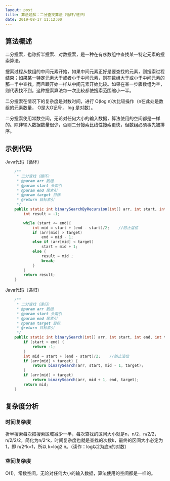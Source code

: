 ```yaml
---
layout: post
title: 算法题解：二分查找算法（循环/递归）
date: 2019-08-17 11:12:00
---
```

## 算法概述

二分搜索，也称折半搜索、对数搜索，是一种在有序数组中查找某一特定元素的搜索算法。

搜索过程从数组的中间元素开始，如果中间元素正好是要查找的元素，则搜索过程结束；如果某一特定元素大于或者小于中间元素，则在数组大于或小于中间元素的那一半中查找，而且跟开始一样从中间元素开始比较。如果在某一步骤数组为空，则代表找不到。这种搜索算法每一次比较都使搜索范围缩小一半。

二分搜索在情况下的复杂度是对数时间，进行 O(log n)次比较操作（n在此处是数组的元素数量， O是大O记号， log 是对数）。

二分搜索使用常数空间，无论对任何大小的输入数据，算法使用的空间都是一样的。除非输入数据数量很少，否则二分搜索比线性搜索更快，但数组必须事先被排序。

## 示例代码

Java代码（循环）

```java
    /**
     * 二分查找（循环）
     * @param arr 数组
     * @param start 头索引
     * @param end 尾索引
     * @param target 目标
     * @return 目标索引
     */
    public static int binarySearchByRecursion(int[] arr, int start, int end, int target){
        int result = -1;

        while (start <= end){
            int mid = start + (end - start)/2;    //防止溢位
            if (arr[mid] > target)
                end = mid - 1;
            else if (arr[mid] < target)
                start = mid + 1;
            else {
                result = mid ;
                break;
            }
        }
        return result;
    }
```

Java代码（递归）

```java
    /**
     * 二分查找（递归）
     * @param arr 数组
     * @param start 头索引
     * @param end 尾索引
     * @param target 目标
     * @return 目标索引
     */
    public static int binarySearch(int[] arr, int start, int end, int target){
        if (start > end) {
            return -1;
        }
        int mid = start + (end - start)/2;    //防止溢位
        if (arr[mid] > target) {
            return binarySearch(arr, start, mid - 1, target);
        }
        if (arr[mid] < target)
            return binarySearch(arr, mid + 1, end, target);
        return mid;
    }
```

## 复杂度分析

### 时间复杂度

折半搜索每次把搜索区域减少一半，每次查找的区间大小就是n，n/2，n/2/2，n/2/2/2，简化为n/2^k，时间复杂度也就是查找的次数k，最终的区间大小必定为1，即 n/2^k=1，所以 k=log2 n。（读作：log以2为底n的对数）

### 空间复杂度

O(1)，常数空间，无论对任何大小的输入数据，算法使用的空间都是一样的。
